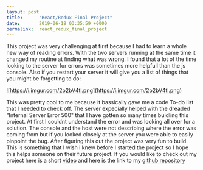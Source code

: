 ```yaml
---
layout: post
title:      "React/Redux Final Project"
date:       2019-06-18 03:35:59 +0000
permalink:  react_redux_final_project
---
```



This project was very challenging at first because I had to learn a whole new way of reading errors. With the two servers running at the same time it changed my routine at finding what was wrong. I found that a lot of the time looking to the server for errors was sometimes more helpfull than the js console. Also if you restart your server it will give you a list of things that you might be forgetting to do:

![https://i.imgur.com/2o2bV4tl.png](https://i.imgur.com/2o2bV4tl.png)

This was pretty cool to me because it bassically gave me a code To-do list that I needed to check off. The server expecially helped with the dreaded "Internal Server Error 500" that I have gotten so many times buidling this project. At first I couldnt understand the error and was looking all over for a solution. The console and the host were not describing where the error was coming from but if you looked closely at the server you were able to easily pinpoint the bug. After figuring this out the project was very fun to build. This is something that I wish i knew before I started the project so I hope this helps someone on their future project. If you would like to check out my project here is a short [video](https://www.youtube.com/watch?v=jEvtgovdcxU&feature=youtu.be) and here is the link to my [github repository](https://github.com/mikeygbd/hikr)  

